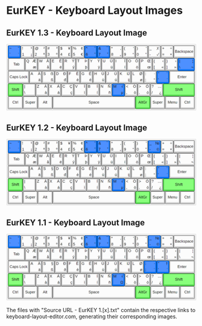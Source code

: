 # EurKEY - Keyboard Layout Images

## EurKEY 1.3 - Keyboard Layout Image

![EurKEY 1.3 - Keyboard Layout Image](EurKEY%201.3%20-%20Keyboard%20Layout%20Image.png)

## EurKEY 1.2 - Keyboard Layout Image

![EurKEY 1.2 - Keyboard Layout Image](EurKEY%201.2%20-%20Keyboard%20Layout%20Image.png)

## EurKEY 1.1 - Keyboard Layout Image

![EurKEY 1.1 - Keyboard Layout Image](EurKEY%201.1%20-%20Keyboard%20Layout%20Image.png)

The files with "Source URL - EurKEY 1.\[x\].txt" contain the respective links to keyboard-layout-editor.com, generating their corresponding images.
